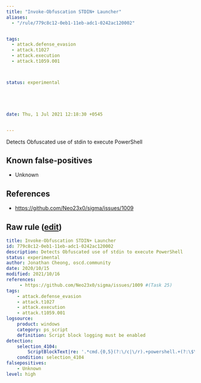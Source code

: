 ```yaml
---
title: "Invoke-Obfuscation STDIN+ Launcher"
aliases:
  - "/rule/779c8c12-0eb1-11eb-adc1-0242ac120002"


tags:
  - attack.defense_evasion
  - attack.t1027
  - attack.execution
  - attack.t1059.001



status: experimental





date: Thu, 1 Jul 2021 12:18:30 +0545


---
```


Detects Obfuscated use of stdin to execute PowerShell

<!--more-->


## Known false-positives

* Unknown



## References

* https://github.com/Neo23x0/sigma/issues/1009


## Raw rule ([edit](https://github.com/SigmaHQ/sigma/edit/master/rules/windows/powershell/powershell_script/posh_ps_invoke_obfuscation_stdin.yml))
```yaml
title: Invoke-Obfuscation STDIN+ Launcher
id: 779c8c12-0eb1-11eb-adc1-0242ac120002
description: Detects Obfuscated use of stdin to execute PowerShell
status: experimental
author: Jonathan Cheong, oscd.community
date: 2020/10/15
modified: 2021/10/16
references:
     - https://github.com/Neo23x0/sigma/issues/1009 #(Task 25)
tags:
    - attack.defense_evasion
    - attack.t1027
    - attack.execution
    - attack.t1059.001
logsource:
    product: windows
    category: ps_script
    definition: Script block logging must be enabled
detection:
    selection_4104:
        ScriptBlockText|re: '.*cmd.{0,5}(?:\/c|\/r).+powershell.+(?:\$\{?input\}?|noexit).+\"'
    condition: selection_4104
falsepositives:
    - Unknown
level: high
```
